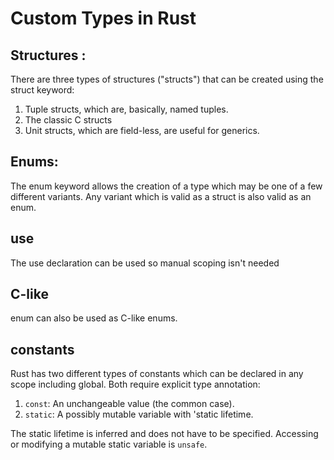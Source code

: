 # Custom Types in Rust

## Structures :

There are three types of structures ("structs") that can be created using the struct keyword:

1. Tuple structs, which are, basically, named tuples.
2. The classic C structs
3. Unit structs, which are field-less, are useful for generics.


## Enums:

The enum keyword allows the creation of a type which may be one of a few different variants. Any variant which is valid as a struct is also valid as an enum.


## use

The use declaration can be used so manual scoping isn't needed


## C-like

enum can also be used as C-like enums.

## constants
Rust has two different types of constants which can be declared in any scope including global. Both require explicit type annotation:

1. `const`: An unchangeable value (the common case).
2. `static`: A possibly mutable variable with 'static lifetime. 

The static lifetime is inferred and does not have to be specified. Accessing or modifying a mutable static variable is `unsafe`.